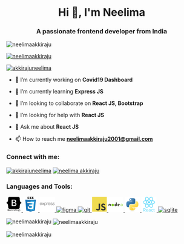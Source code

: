 <h1 align="center">Hi 👋, I'm Neelima</h1>
<h3 align="center">A passionate frontend developer from India</h3>

<p align="left"> <img src="https://komarev.com/ghpvc/?username=neelimaakkiraju&label=Profile%20views&color=0e75b6&style=flat" alt="neelimaakkiraju" /> </p>

<p align="left"> <a href="https://github.com/ryo-ma/github-profile-trophy"><img src="https://github-profile-trophy.vercel.app/?username=neelimaakkiraju" alt="neelimaakkiraju" /></a> </p>

<p align="left"> <a href="https://twitter.com/akkirajuneelima" target="blank"><img src="https://img.shields.io/twitter/follow/akkirajuneelima?logo=twitter&style=for-the-badge" alt="akkirajuneelima" /></a> </p>

- 🔭 I’m currently working on **Covid19 Dashboard**

- 🌱 I’m currently learning **Express JS**

- 👯 I’m looking to collaborate on **React JS, Bootstrap**

- 🤝 I’m looking for help with **React JS**

- 💬 Ask me about **React JS**

- 📫 How to reach me **neelimaakkiraju2001@gmail.com**

<h3 align="left">Connect with me:</h3>
<p align="left">
<a href="https://twitter.com/akkirajuneelima" target="blank"><img align="center" src="https://raw.githubusercontent.com/rahuldkjain/github-profile-readme-generator/master/src/images/icons/Social/twitter.svg" alt="akkirajuneelima" height="30" width="40" /></a>
<a href="https://linkedin.com/in/neelima akkiraju" target="blank"><img align="center" src="https://raw.githubusercontent.com/rahuldkjain/github-profile-readme-generator/master/src/images/icons/Social/linked-in-alt.svg" alt="neelima akkiraju" height="30" width="40" /></a>
</p>

<h3 align="left">Languages and Tools:</h3>
<p align="left"> <a href="https://getbootstrap.com" target="_blank" rel="noreferrer"> <img src="https://raw.githubusercontent.com/devicons/devicon/master/icons/bootstrap/bootstrap-plain-wordmark.svg" alt="bootstrap" width="40" height="40"/> </a> <a href="https://www.w3schools.com/css/" target="_blank" rel="noreferrer"> <img src="https://raw.githubusercontent.com/devicons/devicon/master/icons/css3/css3-original-wordmark.svg" alt="css3" width="40" height="40"/> </a> <a href="https://expressjs.com" target="_blank" rel="noreferrer"> <img src="https://raw.githubusercontent.com/devicons/devicon/master/icons/express/express-original-wordmark.svg" alt="express" width="40" height="40"/> </a> <a href="https://www.figma.com/" target="_blank" rel="noreferrer"> <img src="https://www.vectorlogo.zone/logos/figma/figma-icon.svg" alt="figma" width="40" height="40"/> </a> <a href="https://git-scm.com/" target="_blank" rel="noreferrer"> <img src="https://www.vectorlogo.zone/logos/git-scm/git-scm-icon.svg" alt="git" width="40" height="40"/> </a> <a href="https://developer.mozilla.org/en-US/docs/Web/JavaScript" target="_blank" rel="noreferrer"> <img src="https://raw.githubusercontent.com/devicons/devicon/master/icons/javascript/javascript-original.svg" alt="javascript" width="40" height="40"/> </a> <a href="https://nodejs.org" target="_blank" rel="noreferrer"> <img src="https://raw.githubusercontent.com/devicons/devicon/master/icons/nodejs/nodejs-original-wordmark.svg" alt="nodejs" width="40" height="40"/> </a> <a href="https://www.python.org" target="_blank" rel="noreferrer"> <img src="https://raw.githubusercontent.com/devicons/devicon/master/icons/python/python-original.svg" alt="python" width="40" height="40"/> </a> <a href="https://reactjs.org/" target="_blank" rel="noreferrer"> <img src="https://raw.githubusercontent.com/devicons/devicon/master/icons/react/react-original-wordmark.svg" alt="react" width="40" height="40"/> </a> <a href="https://www.sqlite.org/" target="_blank" rel="noreferrer"> <img src="https://www.vectorlogo.zone/logos/sqlite/sqlite-icon.svg" alt="sqlite" width="40" height="40"/> </a> </p>

<p><img align="left" src="https://github-readme-stats.vercel.app/api/top-langs?username=neelimaakkiraju&show_icons=true&locale=en&layout=compact" alt="neelimaakkiraju" /></p>

<p>&nbsp;<img align="center" src="https://github-readme-stats.vercel.app/api?username=neelimaakkiraju&show_icons=true&locale=en" alt="neelimaakkiraju" /></p>

<p><img align="center" src="https://github-readme-streak-stats.herokuapp.com/?user=neelimaakkiraju&" alt="neelimaakkiraju" /></p>
